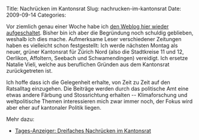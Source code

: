 Title: Nachrücken im Kantonsrat
Slug: nachrucken-im-kantonsrat
Date: 2009-09-14
Categories:

Vor ziemlich genau einer Woche habe ich [den Weblog hier wieder aufgeschaltet](http://406.ch/2009/09/08/wiederinbetriebnahme-dieses-weblogs/). Bisher bin ich aber die Begründung noch schuldig geblieben, weshalb ich dies mache. Aufmerksame Leser verschiedener Zeitungen haben es vielleicht schon festgestellt: Ich werde nächsten Montag als neuer, grüner Kantonsrat für Zürich Nord (also die Stadtkreise 11 und 12, Oerlikon, Affoltern, Seebach und Schwamendingen) vereidigt. Ich ersetze Natalie Vieli, welche aus beruflichen Gründen aus dem Kantonsrat zurückgetreten ist.

Ich hoffe dass ich die Gelegenheit erhalte, von Zeit zu Zeit auf den Ratsalltag einzugehen. Die Beiträge werden durch das politische Amt eine etwas andere Färbung und Stossrichtung erhalten -- Klimaforschung und weltpolitische Themen interessieren mich zwar immer noch, der Fokus wird aber eher auf kantonaler Politik liegen.

Mehr dazu:

- [Tages-Anzeiger: Dreifaches Nachrücken im Kantonsrat](http://www.tagesanzeiger.ch/zuerich/region/Dreifaches-Nachruecken-im-Kantonsrat/story/15580496)
